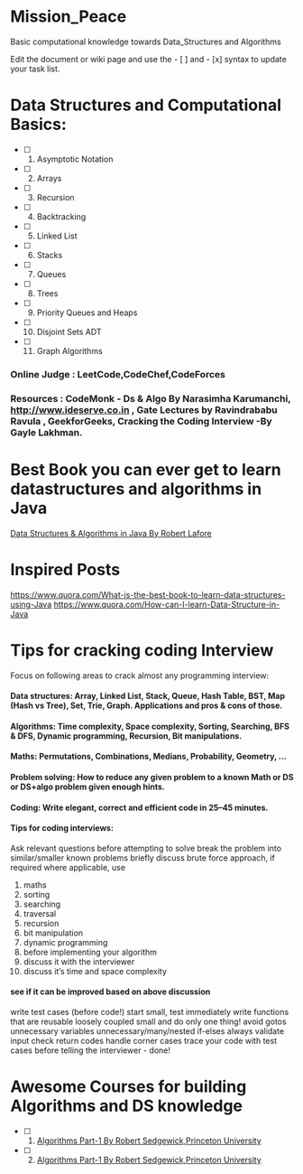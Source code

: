 # Mission_Peace
Basic computational knowledge towards Data_Structures and Algorithms

Edit the document or wiki page and use the - [ ] and - [x] syntax to update your task list.

# Data Structures and Computational Basics:

- [ ]    1.  Asymptotic Notation
- [ ]    2.  Arrays
- [ ]    3.  Recursion
- [ ]    4.  Backtracking
- [ ]    5.  Linked List
- [ ]    6.  Stacks
- [ ]    7.  Queues
- [ ]    8.  Trees
- [ ]    9.  Priority Queues and Heaps
- [ ]    10. Disjoint Sets ADT
- [ ]    11. Graph Algorithms

### Online Judge : LeetCode,CodeChef,CodeForces
### Resources    : CodeMonk - Ds & Algo By Narasimha Karumanchi, http://www.ideserve.co.in , Gate Lectures by Ravindrababu Ravula , GeekforGeeks, Cracking the Coding Interview -By Gayle Lakhman.

# Best Book you can ever get to learn datastructures and algorithms in Java

[Data Structures & Algorithms in Java By Robert Lafore](https://inspirit.net.in/books/academic/Data%20Structures%20&%20Algorithms%20in%20Java%20-%20Robert%20Lafore.pdf)
# Inspired Posts
https://www.quora.com/What-is-the-best-book-to-learn-data-structures-using-Java
https://www.quora.com/How-can-I-learn-Data-Structure-in-Java

# Tips for cracking coding Interview
Focus on following areas to crack almost any programming interview:

#### Data structures: Array, Linked List, Stack, Queue, Hash Table, BST, Map (Hash vs Tree), Set, Trie, Graph. Applications and pros & cons of those.

#### Algorithms: Time complexity, Space complexity, Sorting, Searching, BFS & DFS, Dynamic programming, Recursion, Bit manipulations.

#### Maths: Permutations, Combinations, Medians, Probability, Geometry, …

#### Problem solving: How to reduce any given problem to a known Math or DS or DS+algo problem given enough hints.

#### Coding: Write elegant, correct and efficient code in 25–45 minutes.

#### Tips for coding interviews:

Ask relevant questions before attempting to solve
break the problem into similar/smaller known problems
briefly discuss brute force approach, if required
where applicable, use
1. maths
2. sorting
3. searching
4. traversal
5. recursion
6. bit manipulation
7. dynamic programming
8. before implementing your algorithm
9. discuss it with the interviewer
10. discuss it’s time and space complexity
#### see if it can be improved based on above discussion
write test cases (before code!)
start small, test immediately
write functions that are
reusable
loosely coupled
small and do only one thing!
avoid
gotos
unnecessary variables
unnecessary/many/nested if-elses
always
validate input
check return codes
handle corner cases
trace your code with test cases before telling the interviewer - done!

# Awesome Courses for building Algorithms and DS knowledge


- [ ]    1. [Algorithms Part-1 By Robert Sedgewick,Princeton University](https://www.coursera.org/learn/algorithms-part1/home/welcome)
- [ ]    2. [Algorithms Part-1 By Robert Sedgewick,Princeton University](https://www.coursera.org/learn/algorithms-part2/home/welcome)
